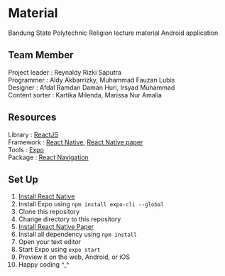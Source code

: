 # Material
Bandung State Polytechnic Religion lecture material Android application

## Team Member
Project leader	: Reynaldy Rizki Saputra<br/>
Programmer		: Aldy Akbarrizky, Muhammad Fauzan Lubis<br/>
Designer		: Afdal Ramdan Daman Huri, Irsyad Muhammad<br/>
Content sorter	: Kartika Milenda, Marissa Nur Amalia<br/>

## Resources
Library		: [ReactJS](https://reactjs.org/)<br/>
Framework	: [React Native](https://reactnative.dev/), [React Native paper](https://github.com/callstack/react-native-paper)<br/>
Tools		  : [Expo](https://expo.io/)<br/>
Package   : [React Navigation](https://reactnavigation.org/)<br/>

## Set Up
1. [Install React Native](https://www.petanikode.com/react-native-dasar/)
2. Install Expo using `npm install expo-cli --global`
3. Clone this repository
4. Change directory to this repository
5. [Install React Native Paper](https://callstack.github.io/react-native-paper/getting-started.html)
6. Install all dependency using `npm install`
7. Open your text editor
8. Start Expo using `expo start`
9. Preview it on the web, Android, or iOS
10. Happy coding ^_^
